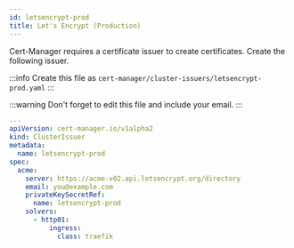 ```yaml
---
id: letsencrypt-prod
title: Let's Encrypt (Production)
---
```


Cert-Manager requires a certificate issuer to create certificates.
Create the following issuer.

:::info
Create this file as `cert-manager/cluster-issuers/letsencrypt-prod.yaml`
:::

:::warning
Don't forget to edit this file and include your email.
:::

```yaml
---
apiVersion: cert-manager.io/v1alpha2
kind: ClusterIssuer
metadata:
  name: letsencrypt-prod
spec:
  acme:
    server: https://acme-v02.api.letsencrypt.org/directory
    email: you@example.com
    privateKeySecretRef:
      name: letsencrypt-prod
    solvers:
      - http01:
          ingress:
            class: traefik
```
